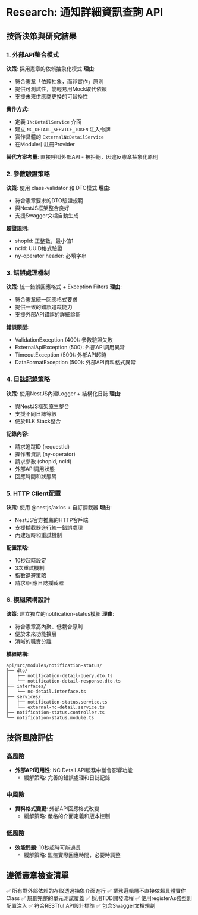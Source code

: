 # Research: 通知詳細資訊查詢 API

## 技術決策與研究結果

### 1. 外部API整合模式
**決策**: 採用憲章的依賴抽象化模式
**理由**:
- 符合憲章「依賴抽象，而非實作」原則
- 提供可測試性，能輕易用Mock取代依賴
- 支援未來供應商更換的可替換性

**實作方式**:
- 定義 `INcDetailService` 介面
- 建立 `NC_DETAIL_SERVICE_TOKEN` 注入令牌
- 實作具體的 `ExternalNcDetailService`
- 在Module中註冊Provider

**替代方案考量**: 直接呼叫外部API - 被拒絕，因違反憲章抽象化原則

### 2. 參數驗證策略
**決策**: 使用 class-validator 和 DTO模式
**理由**:
- 符合憲章要求的DTO驗證規範
- 與NestJS框架整合良好
- 支援Swagger文檔自動生成

**驗證規則**:
- shopId: 正整數，最小值1
- ncId: UUID格式驗證
- ny-operator header: 必填字串

### 3. 錯誤處理機制
**決策**: 統一錯誤回應格式 + Exception Filters
**理由**:
- 符合憲章統一回應格式要求
- 提供一致的錯誤追蹤能力
- 支援外部API錯誤的詳細診斷

**錯誤類型**:
- ValidationException (400): 參數驗證失敗
- ExternalApiException (500): 外部API調用異常
- TimeoutException (500): 外部API超時
- DataFormatException (500): 外部API資料格式異常

### 4. 日誌記錄策略
**決策**: 使用NestJS內建Logger + 結構化日誌
**理由**:
- 與NestJS框架原生整合
- 支援不同日誌等級
- 便於ELK Stack整合

**記錄內容**:
- 請求追蹤ID (requestId)
- 操作者資訊 (ny-operator)
- 請求參數 (shopId, ncId)
- 外部API調用狀態
- 回應時間和狀態碼

### 5. HTTP Client配置
**決策**: 使用 @nestjs/axios + 自訂攔截器
**理由**:
- NestJS官方推薦的HTTP客戶端
- 支援攔截器進行統一錯誤處理
- 內建超時和重試機制

**配置策略**:
- 10秒超時設定
- 3次重試機制
- 指數退避策略
- 請求/回應日誌攔截器

### 6. 模組架構設計
**決策**: 建立獨立的notification-status模組
**理由**:
- 符合憲章高內聚、低耦合原則
- 便於未來功能擴展
- 清晰的職責分離

**模組結構**:
```
api/src/modules/notification-status/
├── dto/
│   ├── notification-detail-query.dto.ts
│   └── notification-detail-response.dto.ts
├── interfaces/
│   └── nc-detail.interface.ts
├── services/
│   ├── notification-status.service.ts
│   └── external-nc-detail.service.ts
├── notification-status.controller.ts
└── notification-status.module.ts
```

## 技術風險評估

### 高風險
- **外部API可用性**: NC Detail API服務中斷會影響功能
  - 緩解策略: 完善的錯誤處理和日誌記錄

### 中風險
- **資料格式變更**: 外部API回應格式改變
  - 緩解策略: 嚴格的介面定義和版本控制

### 低風險
- **效能問題**: 10秒超時可能過長
  - 緩解策略: 監控實際回應時間，必要時調整

## 遵循憲章檢查清單

✅ 所有對外部依賴的存取透過抽象介面進行
✅ 業務邏輯層不直接依賴具體實作Class
✅ 規劃完整的單元測試覆蓋
✅ 採用TDD開發流程
✅ 使用registerAs強型別配置注入
✅ 符合RESTful API設計標準
✅ 包含Swagger文檔規劃